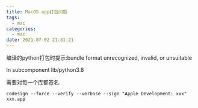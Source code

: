 ```yaml
---
title: MacOS app打包问题
tags:
  - mac
categories:
  - mac
date: 2021-07-02 21:31:21
---
```


编译的python打包时提示:bundle format unrecognized, invalid, or unsuitable

In subcomponent lib/python3.8

需要对每一个库都签名.

```
codesign --force --verify --verbose --sign "Apple Development: xxx" xxx.app
```

